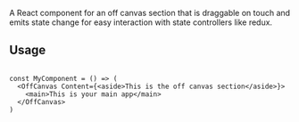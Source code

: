 A React component for an off canvas section that is draggable on touch and emits state change for easy interaction with
state controllers like redux.

## Usage

```import OffCanvas from 'react-off-canvas'

const MyComponent = () => (
  <OffCanvas Content={<aside>This is the off canvas section</aside>}>
    <main>This is your main app</main>
  </OffCanvas>
)
```
